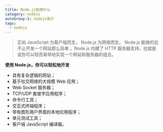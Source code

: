 ```yaml
---
title: Node.js能做什么
category: nodejs
autoGroup-1: nodejs简介
tags:
  - nodejs
---
```


> 正如 JavaScript 为客户端而生， Node.js 为网络而生。 Node.js 能做的远不止开发一个网站那么简单 ，Node.js 内建了 HTTP 服务器支持，也就是说你可以轻而易举地实现一个网站和服务器的组合。  

**使用 Node.js，你可以轻松地开发**  

- 具有复杂逻辑的网站；
- 基于社交网络的大规模 Web 应用；
- Web Socket 服务器；
- TCP/UDP 套接字应用程序；
- 命令行工具；
- 交互式终端程序；
- 带有图形用户界面的本地应用程序；
- 单元测试工具；
- 客户端 JavaScript 编译器。  

